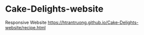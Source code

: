 # Cake-Delights-website
Responsive Website
https://htrantruong.github.io/Cake-Delights-website/recipe.html
